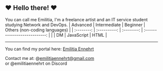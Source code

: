 ## ❤ Hello there! ❤

You can call me Emilitia, I'm a freelance artist and an IT service student studying Network and DevOps.
| Advanced   | Intermediate | Beginner   | Others (non-coding languages) |
| :--------: | :----------: | :--------: | :---------------------------: |
|            | DM           | JavaScript | HTML                          |
___ 
You can find my portal here:
[Emilitia Ennehrt](https://emilitiaennehrt.carrd.co/)

Contact me at: 
@emilitiaennehrt@gmail.com<br>
or @emilitiaennehrt on Discord
<!--
**EmilitiaEnnehrt/EmilitiaEnnehrt** is a ✨ _special_ ✨ repository because its `README.md` (this file) appears on your GitHub profile.

Here are some ideas to get you started:

- 🔭 I’m currently working on ...
- 🌱 I’m currently learning ...
- 👯 I’m looking to collaborate on ...
- 🤔 I’m looking for help with ...
- 💬 Ask me about ...
- 📫 How to reach me: ...
- 😄 Pronouns: ...
- ⚡ Fun fact: ...
-->
